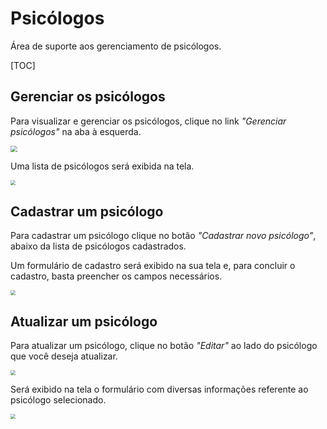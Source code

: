 # **Psicólogos**

Área de suporte aos gerenciamento de psicólogos.

[TOC]

## Gerenciar os psicólogos

Para visualizar e gerenciar os psicólogos, clique no link *"Gerenciar psicólogos"* na aba à esquerda.

<img src="https://i.imgur.com/jwtSNsA.png" style="zoom: 67%;" />



Uma lista de psicólogos será exibida na tela.

<img src="https://i.imgur.com/QnoPdUF.png" style="zoom: 50%;" />



## Cadastrar um psicólogo

Para cadastrar um psicólogo clique no botão *"Cadastrar novo psicólogo"*, abaixo da lista de psicólogos cadastrados.

Um formulário de cadastro será exibido na sua tela e, para concluir o cadastro, basta preencher os campos necessários.

<img src="https://i.imgur.com/FD2pIxU.png" style="zoom:50%;" />



## Atualizar um psicólogo

Para atualizar um psicólogo, clique no botão *"Editar"* ao lado do psicólogo que você deseja atualizar.

<img src="https://i.imgur.com/wtdBDUC.png" style="zoom:50%;" />



Será exibido na tela o formulário com diversas informações referente ao psicólogo selecionado. 

<img src="https://i.imgur.com/osUIPvh.png" style="zoom:50%;" />